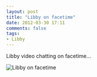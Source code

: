 ```yaml
---
layout: post
title: "Libby on facetime"
date: 2012-03-30 17:11
comments: false
tags: 
- Libby
---
```

Libby video chatting on facetime...



![Libby on facetime](http://media.eick.us/media/photographs/2012/2012-03-28/Random-iPhone-14.jpg)
  

